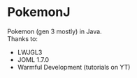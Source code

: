 # PokemonJ

Pokemon (gen 3 mostly) in Java.
<br>
Thanks to:
- LWJGL3
- JOML 1.7.0
- Warmful Development (tutorials on YT)